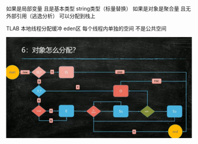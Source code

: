 如果是局部变量
且是基本类型 string类型（标量替换） 如果是对象是聚合量
且无外部引用（逃逸分析）
可以分配到栈上

TLAB 本地线程分配缓冲 eden区 每个线程内单独的空间 不是公共空间

![img.png](img/img6.png)